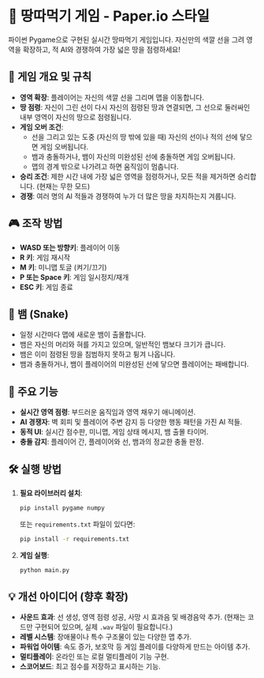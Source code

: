 # 🎯 땅따먹기 게임 - Paper.io 스타일

파이썬 Pygame으로 구현된 실시간 땅따먹기 게임입니다. 자신만의 색깔 선을 그려 영역을 확장하고, 적 AI와 경쟁하여 가장 넓은 땅을 점령하세요!

## 📜 게임 개요 및 규칙

-   **영역 확장**: 플레이어는 자신의 색깔 선을 그리며 맵을 이동합니다.
-   **땅 점령**: 자신이 그린 선이 다시 자신의 점령된 땅과 연결되면, 그 선으로 둘러싸인 내부 영역이 자신의 땅으로 점령됩니다.
-   **게임 오버 조건**:
    -   선을 그리고 있는 도중 (자신의 땅 밖에 있을 때) 자신의 선이나 적의 선에 닿으면 게임 오버됩니다.
    -   뱀과 충돌하거나, 뱀이 자신의 미완성된 선에 충돌하면 게임 오버됩니다.
    -   맵의 경계 밖으로 나가려고 하면 움직임이 멈춥니다.
-   **승리 조건**: 제한 시간 내에 가장 넓은 영역을 점령하거나, 모든 적을 제거하면 승리합니다. (현재는 무한 모드)
-   **경쟁**: 여러 명의 AI 적들과 경쟁하여 누가 더 많은 땅을 차지하는지 겨룹니다.

## 🎮 조작 방법

-   **WASD 또는 방향키**: 플레이어 이동
-   **R 키**: 게임 재시작
-   **M 키**: 미니맵 토글 (켜기/끄기)
-   **P 또는 Space 키**: 게임 일시정지/재개
-   **ESC 키**: 게임 종료

## 🐍 뱀 (Snake)

-   일정 시간마다 맵에 새로운 뱀이 출몰합니다.
-   뱀은 자신의 머리와 혀를 가지고 있으며, 일반적인 뱀보다 크기가 큽니다.
-   뱀은 이미 점령된 땅을 침범하지 못하고 튕겨 나옵니다.
-   뱀과 충돌하거나, 뱀이 플레이어의 미완성된 선에 닿으면 플레이어는 패배합니다.

## 🚀 주요 기능

-   **실시간 영역 점령**: 부드러운 움직임과 영역 채우기 애니메이션.
-   **AI 경쟁자**: 벽 회피 및 플레이어 주변 감지 등 다양한 행동 패턴을 가진 AI 적들.
-   **동적 UI**: 실시간 점수판, 미니맵, 게임 상태 메시지, 뱀 출몰 타이머.
-   **충돌 감지**: 플레이어 간, 플레이어와 선, 뱀과의 정교한 충돌 판정.

## 🛠️ 실행 방법

1.  **필요 라이브러리 설치**:
    ```bash
    pip install pygame numpy
    ```
    또는 `requirements.txt` 파일이 있다면:
    ```bash
    pip install -r requirements.txt
    ```
2.  **게임 실행**:
    ```bash
    python main.py
    ```

## 💡 개선 아이디어 (향후 확장)

-   **사운드 효과**: 선 생성, 영역 점령 성공, 사망 시 효과음 및 배경음악 추가. (현재는 코드만 구현되어 있으며, 실제 `.wav` 파일이 필요합니다.)
-   **레벨 시스템**: 장애물이나 특수 구조물이 있는 다양한 맵 추가.
-   **파워업 아이템**: 속도 증가, 보호막 등 게임 플레이를 다양하게 만드는 아이템 추가.
-   **멀티플레이**: 온라인 또는 로컬 멀티플레이 기능 구현.
-   **스코어보드**: 최고 점수를 저장하고 표시하는 기능.
